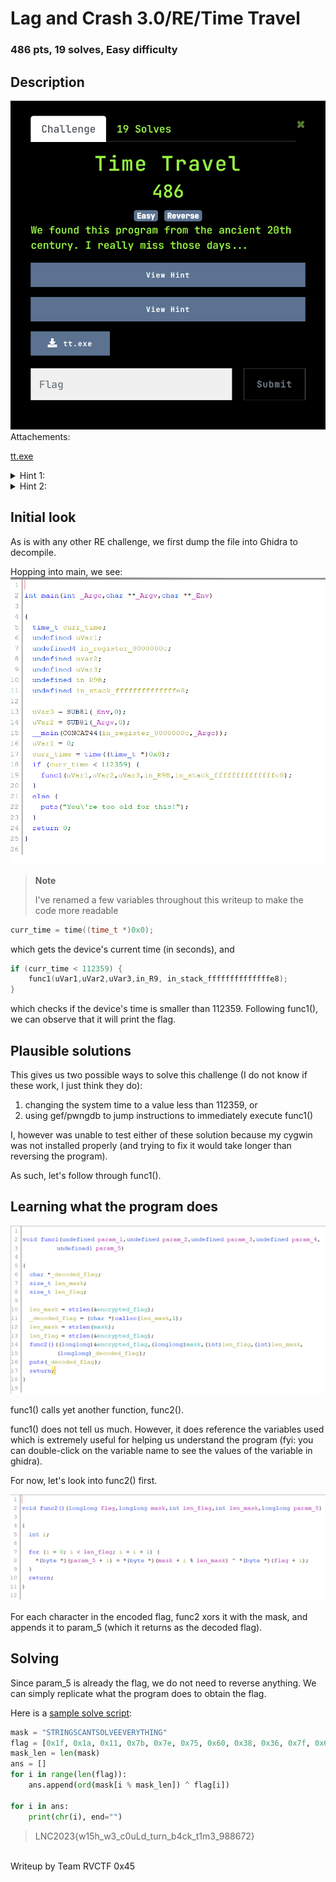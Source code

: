 # Lag and Crash 3.0/RE/Time Travel
### 486 pts, 19 solves, Easy difficulty

## Description
<img src = "Assets/desc.png" lt = "We found this program from the ancient 20th century. I really miss those days...">
Attachements:<br/>

[tt.exe](Assets/tt.exe)<br/>

<details>
  <summary>Hint 1:</summary>
  How is this program checking the time?
</details>

<details>
  <summary>Hint 2:</summary>
  You may not even need to time travel in order to bypass that code
</details>

## Initial look
As is with any other RE challenge, we first dump the file into Ghidra to decompile.

Hopping into main, we see:
<img src="Assets/main.png">

> **Note**
>
> I've renamed a few variables throughout this writeup to make the code more readable

```c
curr_time = time((time_t *)0x0);
```

which gets the device's current time (in seconds), and

```c
if (curr_time < 112359) {
    func1(uVar1,uVar2,uVar3,in_R9, in_stack_ffffffffffffffe8);
}
```

which checks if the device's time is smaller than 112359. Following func1(), we can observe that it will print the flag.

## Plausible solutions

This gives us two possible ways to solve this challenge (I do not know if these work, I just think they do):

1. changing the system time to a value less than 112359, or
2. using gef/pwngdb to jump instructions to immediately execute func1()

I, however was unable to test either of these solution because my cygwin was not installed properly (and trying to fix it would take longer than reversing the program).

As such, let's follow through func1().

## Learning what the program does

<img src = "Assets/func1.png">

func1() calls yet another function, func2().

func1() does not tell us much. However, it does reference the variables used which is extremely useful for helping us understand the program (fyi: you can double-click on the variable name to see the values of the variable in ghidra).

For now, let's look into func2() first.

<img src = "Assets/func2.png">

For each character in the encoded flag, func2 xors it with the mask, and appends it to param_5 (which it returns as the decoded flag).

## Solving

Since param_5 is already the flag, we do not need to reverse anything. We can simply replicate what the program does to obtain the flag.

Here is a [sample solve script](Assets/solve.py):

```py
mask = "STRINGSCANTSOLVEEVERYTHING"
flag = [0x1f, 0x1a, 0x11, 0x7b, 0x7e, 0x75, 0x60, 0x38, 0x36, 0x7f, 0x61, 0x3b, 0x10, 0x3b, 0x65, 0x1a, 0x26, 0x66, 0x30, 0x1e, 0x3d, 0x0b, 0x3c, 0x3c, 0x3c, 0x29, 0x0c, 0x36, 0x66, 0x2a, 0x25, 0x18, 0x27, 0x72, 0x2c, 0x7d, 0x0b, 0x6a, 0x77, 0x74, 0x60, 0x72, 0x77, 0x2b, 0x00, 0x00, 0x00, 0x00, 0x00, 0x00, 0x00, 0x00, 0x00, 0x00, 0x00, 0x00, 0x00, 0x00, 0x00, 0x00, 0x00, 0x00, 0x00, 0x00]
mask_len = len(mask)
ans = []
for i in range(len(flag)):
    ans.append(ord(mask[i % mask_len]) ^ flag[i])

for i in ans:
    print(chr(i), end="")
```

> LNC2023{w15h_w3_c0uLd_turn_b4ck_t1m3_988672}

<br/>
Writeup by Team RVCTF 0x45